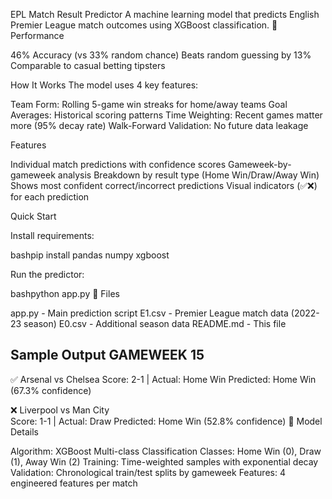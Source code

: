 EPL Match Result Predictor
A machine learning model that predicts English Premier League match outcomes using XGBoost classification.
🎯 Performance

46% Accuracy (vs 33% random chance)
Beats random guessing by 13%
Comparable to casual betting tipsters

How It Works
The model uses 4 key features:

Team Form: Rolling 5-game win streaks for home/away teams
Goal Averages: Historical scoring patterns
Time Weighting: Recent games matter more (95% decay rate)
Walk-Forward Validation: No future data leakage

Features

Individual match predictions with confidence scores
Gameweek-by-gameweek analysis
Breakdown by result type (Home Win/Draw/Away Win)
Shows most confident correct/incorrect predictions
Visual indicators (✅❌) for each prediction

Quick Start

Install requirements:

bashpip install pandas numpy xgboost

Run the predictor:

bashpython app.py
📁 Files

app.py - Main prediction script
E1.csv - Premier League match data (2022-23 season)
E0.csv - Additional season data
README.md - This file

Sample Output
GAMEWEEK 15
--------------------------------------------------
✅ Arsenal vs Chelsea
    Score: 2-1 | Actual: Home Win
    Predicted: Home Win (67.3% confidence)

❌ Liverpool vs Man City  
    Score: 1-1 | Actual: Draw
    Predicted: Home Win (52.8% confidence)
🎲 Model Details

Algorithm: XGBoost Multi-class Classification
Classes: Home Win (0), Draw (1), Away Win (2)
Training: Time-weighted samples with exponential decay
Validation: Chronological train/test splits by gameweek
Features: 4 engineered features per match
